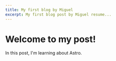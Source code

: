 ```yaml
---
title: My first blog by Miguel
excerpt: My first blog post by Miguel resume...
---
```


# Welcome to my post!

In this post, I'm learning about Astro.
